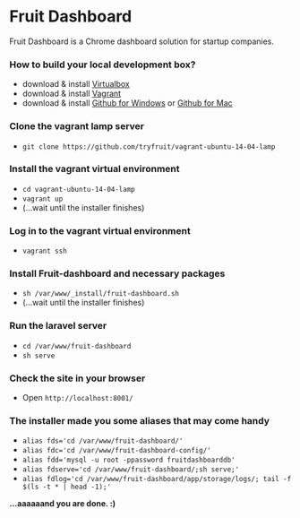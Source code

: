 # Fruit Dashboard

Fruit Dashboard is a Chrome dashboard solution for startup companies.

### How to build your local development box?
  - download & install [Virtualbox](https://www.virtualbox.org/)
  - download & install [Vagrant](https://www.vagrantup.com/)
  - download & install [Github for Windows](https://windows.github.com/) or [Github for Mac](https://mac.github.com/)

### Clone the vagrant lamp server
  - ```git clone https://github.com/tryfruit/vagrant-ubuntu-14-04-lamp```

### Install the vagrant virtual environment
  - ```cd vagrant-ubuntu-14-04-lamp```
  - ```vagrant up```
  - (...wait until the installer finishes)

### Log in to the vagrant virtual environment
  - ```vagrant ssh```

### Install Fruit-dashboard and necessary packages
  - ```sh /var/www/_install/fruit-dashboard.sh```
  - (...wait until the installer finishes)

### Run the laravel server
  - ```cd /var/www/fruit-dashboard```
  - ```sh serve```

### Check the site in your browser
  - Open ```http://localhost:8001/```

### The installer made you some aliases that may come handy
  - ```alias fds='cd /var/www/fruit-dashboard/'```
  - ```alias fdc='cd /var/www/fruit-dashboard-config/'```
  - ```alias fdd='mysql -u root -ppassword fruitdashboarddb'```
  - ```alias fdserve='cd /var/www/fruit-dashboard/;sh serve;'```
  - ```alias fdlog='cd /var/www/fruit-dashboard/app/storage/logs/; tail -f $(ls -t * | head -1);'```

**...aaaaaand you are done. :)**
